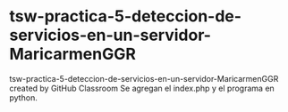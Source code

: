 # tsw-practica-5-deteccion-de-servicios-en-un-servidor-MaricarmenGGR
tsw-practica-5-deteccion-de-servicios-en-un-servidor-MaricarmenGGR created by GitHub Classroom
Se agregan el index.php y el programa en python.
